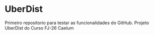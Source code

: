 UberDist
========

Primeiro repositorio para testar as funcionalidades do GitHub. Projeto UberDist do Curso FJ-26 Caelum
